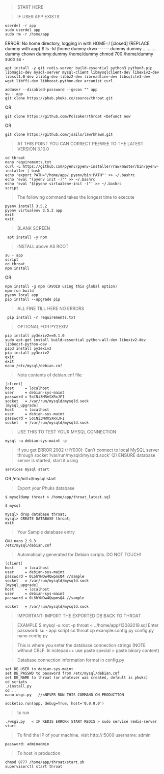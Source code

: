 
>START HERE

> IF USER APP EXISTS

    userdel -r app
    sudo userdel app
    sudo rm -r /home/app

ERROR: No home directory, logging in with HOME=/ [closed] (REPLACE dummy with app)
    $ ls -ld /home dummy
    drwx------ dummy dummy ........... dummy
    chown dummy:dummy /home/dummy
    chmod 700 /home/dummy
    sudo su -

    apt install -y git redis-server build-essential python3 python3-pip libmagic-dev mysql-server mysql-client libmysqlclient-dev libexiv2-dev libssl1.0-dev zlib1g-dev libbz2-dev libreadline-dev libsqlite3-dev wget libffi-dev libboost-python-dev arcanist curl

    adduser --disabled-password --gecos "" app
    su - app
    git clone https://phab.phuks.co/source/throat.git

OR

    git clone https://github.com/Polsaker/throat <Defunct now

OR

    git clone https://github.com/jsailo/lawrkhawm.git

> AT THIS POINT YOU CAN CORRECT PEEWEE TO THE LATEST VERSION 3.10.0

    cd throat
    nano requirements.txt
    curl -L https://github.com/pyenv/pyenv-installer/raw/master/bin/pyenv-installer | bash
    echo 'export PATH="/home/app/.pyenv/bin:PATH"' >> ~/.bashrc
    echo 'eval "(pyenv init -)"' >> ~/.bashrc
    echo 'eval "$(pyenv virtualenv-init -)"' >> ~/.bashrc
    script

>The following command takes the longest time to execute

    pyenv install 3.5.2
    pyenv virtualenv 3.5.2 app
    exit
    exit

>BLANK SCREEN

     apt install -y npm  

 >INSTALL above AS ROOT

    su - app
    script
    cd throat
    npm install  
OR

    npm install -g npm (AVOID using this global option)
    npm run build
    pyenv local app
    pip install --upgrade pip

 > ALL FINE TILL HERE NO ERRORS

     pip install -r requirements.txt

>OPTIONAL FOR PY2EXIV
  
    pip install py3exiv2==0.1.0
    sudo apt-get install build-essential python-all-dev libexiv2-dev libboost-python-dev
    pip3 install py3exiv2
    pip install py3exiv2
    exit
    exit
    nano /etc/mysql/debian.cnf
    
>Note contents of debian.cnf file: 

    [client]
    host     = localhost
    user     = debian-sys-maint
    password = 5oCNi3MRmSXRxJFI
    socket   = /var/run/mysqld/mysqld.sock
    [mysql_upgrade]
    host     = localhost
    user     = debian-sys-maint
    password = 5oCNi3MRmSXRxJFI
    socket   = /var/run/mysqld/mysqld.sock
>USE THIS TO TEST YOUR MYSQL CONNECTION

    mysql -u debian-sys-maint -p

> If you get ERROR 2002 (HY000): Can’t connect to local MySQL server through socket ’/var/run/mysqld/mysqld.sock’ (2) ENSURE database server is started, start it using

    services mysql start
OR
    /etc/init.d/mysql start


>Export your Phuks database
  
    $ mysqldump throat > /home/app/throat_latest.sql

    $ mysql

    mysql> drop database throat;
    mysql> CREATE DATABASE throat;
    exit

> Your Sample database entry
  
    GNU nano 2.9.3
    /etc/mysql/debian.cnf                                           

>Automatically generated for Debian scripts. DO NOT TOUCH!

    [client]
    host     = localhost
    user     = debian-sys-maint
    password = 0L6hYNDw4QwpmsQ4 //sample
    socket   = /var/run/mysqld/mysqld.sock
    [mysql_upgrade]
    host     = localhost
    user     = debian-sys-maint
    password = 0L6hYNDw4QwpmsQ4 //sample

    socket   = /var/run/mysqld/mysqld.sock

>IMPORTANT: IMPORT THE EXPORTED DB BACK TO THROAT

>EXAMPLE
    $ mysql -u root -p throat < ../home/app/13082019.sql
    Enter password:
    su - app
    script
    cd throat
    cp example.config.py config.py
    nano config.py
                                                    
>This is where you enter the database connection strings (NOTE without CRLF. In notepad++ use paste special > paste binary content)

>Database connection information format in config.py

    set DB_USER to debian-sys-maint
    set DB_PASSWD to password from /etc/mysql/debian.cnf
    set DB_NAME to throat (or whatever was created, default is phuks)
    cd scripts
    ./install.py
    cd ..
    nano wsgi.py   //<NEVER RUN THIS COMMAND ON PRODUCTION

    socketio.run(app, debug=True, host='0.0.0.0')

>to run

    ./wsgi.py   < IF REDIS ERROR< START REDIS > sudo service redis-server start 

>To find the IP of your machine, visit http://<ip address>:5000
    username: admin
    
    password: adminadmin
    

>To host in production
    
    chmod 0777 /home/app/throat/start.sh
    supervisorctl start throat
